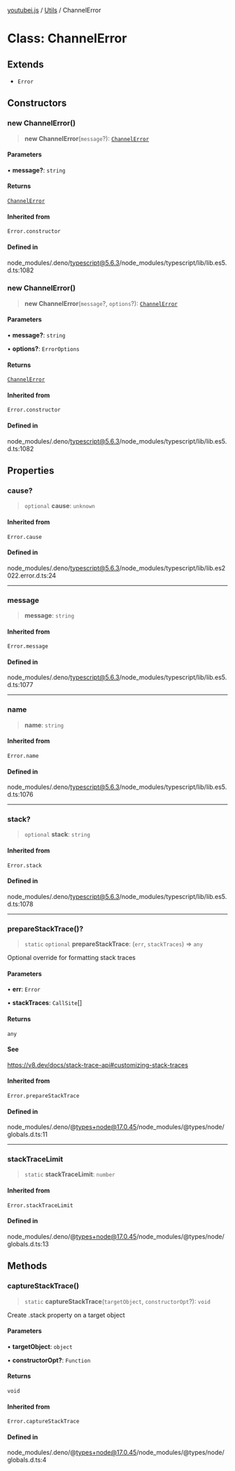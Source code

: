 [youtubei.js](../../../README.md) / [Utils](../README.md) / ChannelError

# Class: ChannelError

## Extends

- `Error`

## Constructors

### new ChannelError()

> **new ChannelError**(`message`?): [`ChannelError`](ChannelError.md)

#### Parameters

• **message?**: `string`

#### Returns

[`ChannelError`](ChannelError.md)

#### Inherited from

`Error.constructor`

#### Defined in

node\_modules/.deno/typescript@5.6.3/node\_modules/typescript/lib/lib.es5.d.ts:1082

### new ChannelError()

> **new ChannelError**(`message`?, `options`?): [`ChannelError`](ChannelError.md)

#### Parameters

• **message?**: `string`

• **options?**: `ErrorOptions`

#### Returns

[`ChannelError`](ChannelError.md)

#### Inherited from

`Error.constructor`

#### Defined in

node\_modules/.deno/typescript@5.6.3/node\_modules/typescript/lib/lib.es5.d.ts:1082

## Properties

### cause?

> `optional` **cause**: `unknown`

#### Inherited from

`Error.cause`

#### Defined in

node\_modules/.deno/typescript@5.6.3/node\_modules/typescript/lib/lib.es2022.error.d.ts:24

***

### message

> **message**: `string`

#### Inherited from

`Error.message`

#### Defined in

node\_modules/.deno/typescript@5.6.3/node\_modules/typescript/lib/lib.es5.d.ts:1077

***

### name

> **name**: `string`

#### Inherited from

`Error.name`

#### Defined in

node\_modules/.deno/typescript@5.6.3/node\_modules/typescript/lib/lib.es5.d.ts:1076

***

### stack?

> `optional` **stack**: `string`

#### Inherited from

`Error.stack`

#### Defined in

node\_modules/.deno/typescript@5.6.3/node\_modules/typescript/lib/lib.es5.d.ts:1078

***

### prepareStackTrace()?

> `static` `optional` **prepareStackTrace**: (`err`, `stackTraces`) => `any`

Optional override for formatting stack traces

#### Parameters

• **err**: `Error`

• **stackTraces**: `CallSite`[]

#### Returns

`any`

#### See

https://v8.dev/docs/stack-trace-api#customizing-stack-traces

#### Inherited from

`Error.prepareStackTrace`

#### Defined in

node\_modules/.deno/@types+node@17.0.45/node\_modules/@types/node/globals.d.ts:11

***

### stackTraceLimit

> `static` **stackTraceLimit**: `number`

#### Inherited from

`Error.stackTraceLimit`

#### Defined in

node\_modules/.deno/@types+node@17.0.45/node\_modules/@types/node/globals.d.ts:13

## Methods

### captureStackTrace()

> `static` **captureStackTrace**(`targetObject`, `constructorOpt`?): `void`

Create .stack property on a target object

#### Parameters

• **targetObject**: `object`

• **constructorOpt?**: `Function`

#### Returns

`void`

#### Inherited from

`Error.captureStackTrace`

#### Defined in

node\_modules/.deno/@types+node@17.0.45/node\_modules/@types/node/globals.d.ts:4
